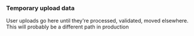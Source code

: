 ### Temporary upload data
User uploads go here until they're processed, validated, moved elsewhere. This will probably be a different path in production